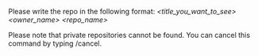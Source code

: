 Please write the repo in the following format:
_*<title\_you\_want\_to\_see\>*_ _*<owner\_name\>*_ _*<repo\_name\>*_

Please note that private repositories cannot be found\.
You can cancel this command by typing /cancel\.
